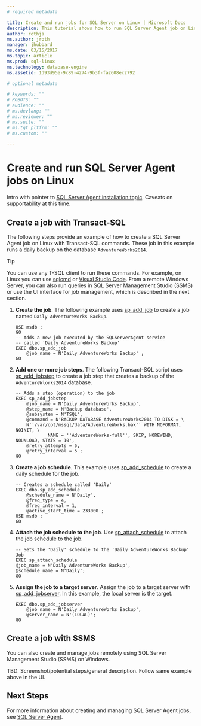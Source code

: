 ```yaml
---
# required metadata

title: Create and run jobs for SQL Server on Linux | Microsoft Docs
description: This tutorial shows how to run SQL Server Agent job on Linux.
author: rothja 
ms.author: jroth 
manager: jhubbard
ms.date: 03/15/2017
ms.topic: article
ms.prod: sql-linux
ms.technology: database-engine
ms.assetid: 1d93d95e-9c89-4274-9b3f-fa2608ec2792

# optional metadata

# keywords: ""
# ROBOTS: ""
# audience: ""
# ms.devlang: ""
# ms.reviewer: ""
# ms.suite: ""
# ms.tgt_pltfrm: ""
# ms.custom: ""

---
```


# Create and run SQL Server Agent jobs on Linux

Intro with pointer to [SQL Server Agent installation topic](sql-server-linux-setup-sql-agent.md). Caveats on supportability at this time. 

## Create a job with Transact-SQL

The following steps provide an example of how to create a SQL Server Agent job on Linux with Transact-SQL commands. These job in this example runs a daily backup on the database `AdventureWorks2014`. 

> [!TIP]
> You can use any T-SQL client to run these commands. For example, on Linux you can use [sqlcmd](sql-server-linux-connect-and-query-sqlcmd.md) or [Visual Studio Code](sql-server-linux-develop-use-vscode.md). From a remote Windows Server, you can also run queries in SQL Server Management Studio (SSMS) or use the UI interface for job management, which is described in the next section.

1. **Create the job**. The following example uses [sp_add_job](https://msdn.microsoft.com/library/ms182079.aspx) to create a job named `Daily AdventureWorks Backup`.

    ```tsql
    USE msdb ;  
    GO  
    -- Adds a new job executed by the SQLServerAgent service 
    -- called 'Daily AdventureWorks Backup'  
    EXEC dbo.sp_add_job  
        @job_name = N'Daily AdventureWorks Backup' ;  
    GO
    ```

2. **Add one or more job steps**. The following Transact-SQL script uses [sp_add_jobstep](https://msdn.microsoft.com/library/ms187358.aspx) to create a job step that creates a backup of the `AdventureWlorks2014` database.

    ```tsql
    -- Adds a step (operation) to the job  
    EXEC sp_add_jobstep  
        @job_name = N'Daily AdventureWorks Backup',  
        @step_name = N'Backup database',  
        @subsystem = N'TSQL',  
        @command = N'BACKUP DATABASE AdventureWorks2014 TO DISK = \
        N''/var/opt/mssql/data/AdventureWorks.bak'' WITH NOFORMAT, NOINIT, \
                NAME = ''AdventureWorks-full'', SKIP, NOREWIND, NOUNLOAD, STATS = 10',   
        @retry_attempts = 5,  
        @retry_interval = 5 ;  
    GO
    ```

3. **Create a job schedule**. This example uses [sp_add_schedule](https://msdn.microsoft.com/library/ms366342.aspx) to create a daily schedule for the job.

    ```tsql
    -- Creates a schedule called 'Daily'  
    EXEC dbo.sp_add_schedule  
        @schedule_name = N'Daily',  
        @freq_type = 4,  
        @freq_interval = 1,
        @active_start_time = 233000 ;  
    USE msdb ;  
    GO  
    ```

4. **Attach the job schedule to the job**. Use [sp_attach_schedule](https://msdn.microsoft.com/library/ms186766.aspx) to attach the job schedule to the job.

    ```tsql
    -- Sets the 'Daily' schedule to the 'Daily AdventureWorks Backup' Job  
    EXEC sp_attach_schedule  
    @job_name = N'Daily AdventureWorks Backup',  
    @schedule_name = N'Daily';  
    GO  
    ```

5. **Assign the job to a target server**. Assign the job to a target server with [sp_add_jobserver](https://msdn.microsoft.com/library/ms178625.aspx). In this example, the local server is the target.

    ```tsql
    EXEC dbo.sp_add_jobserver  
        @job_name = N'Daily AdventureWorks Backup',  
        @server_name = N'(LOCAL)';  
    GO
    ```

## Create a job with SSMS

You can also create and manage jobs remotely using SQL Server Management Studio (SSMS) on Windows.

TBD: Screenshot/potential steps/general description. Follow same example above in the UI.

## Next Steps

For more information about creating and managing SQL Server Agent jobs, see [SQL Server Agent](https://docs.microsoft.com/sql/ssms/agent/sql-server-agent).
